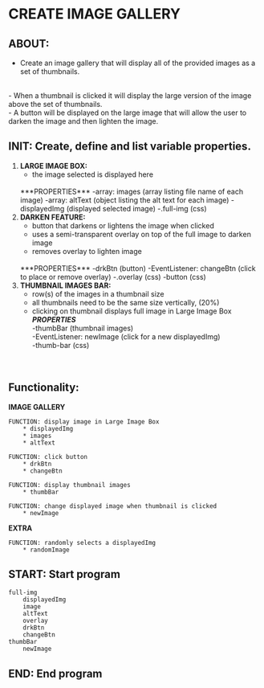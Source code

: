 # CREATE IMAGE GALLERY

## ABOUT:
- Create an image gallery that will display all of the provided images as a set of thumbnails.
<br>
- When a thumbnail is clicked it will display the large version of the image above the set of thumbnails.
<br>
- A button will be displayed on the large image that will allow the user to darken the image and then lighten the image.

## INIT: Create, define and list variable properties.
1. **LARGE IMAGE BOX:**
    * the image selected is displayed here
    <br>
    ***PROPERTIES***  
    -array: images (array listing file name of each image)  
    -array: altText (object listing the alt text for each image)  
    -displayedImg (displayed selected image)  
    -.full-img (css)  
    <br>
2. **DARKEN FEATURE:**
    * button that darkens or lightens the image when clicked
    * uses a semi-transparent overlay on top of the full image to darken image
    * removes overlay to lighten image
    <br> 
    ***PROPERTIES***  
    -drkBtn (button)  
    -EventListener: changeBtn (click to place or remove overlay)  
    -.overlay (css)  
    -button (css)  
    <br>
3. **THUMBNAIL IMAGES BAR:**
    * row(s) of the images in a thumbnail size
    * all thumbnails need to be the same size vertically, (20%)
    * clicking on thumbnail displays full image in Large Image Box  
    ***PROPERTIES***  
    -thumbBar (thumbnail images)  
    -EventListener: newImage (click for a new displayedImg)  
    -thumb-bar (css)
    <br>
    <br>


## Functionality:

**IMAGE GALLERY**  

    FUNCTION: display image in Large Image Box
        * displayedImg
        * images
        * altText
        
    FUNCTION: click button
        * drkBtn
        * changeBtn
    
    FUNCTION: display thumbnail images
        * thumbBar

    FUNCTION: change displayed image when thumbnail is clicked    
        * newImage

**EXTRA**

    FUNCTION: randomly selects a displayedImg
        * randomImage

## START: Start program

    full-img
        displayedImg
        image
        altText
        overlay
        drkBtn
        changeBtn
    thumbBar
        newImage

## END: End program  